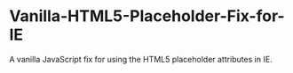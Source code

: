 Vanilla-HTML5-Placeholder-Fix-for-IE
====================================

A vanilla JavaScript fix for using the HTML5 placeholder attributes in IE.